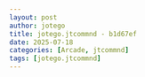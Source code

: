 ```yaml
---
layout: post
author: jotego
title: jotego.jtcommnd - b1d67ef
date: 2025-07-18
categories: [Arcade, jtcommnd]
tags: [jotego.jtcommnd]
---
```


